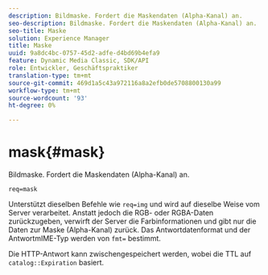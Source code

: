 ```yaml
---
description: Bildmaske. Fordert die Maskendaten (Alpha-Kanal) an.
seo-description: Bildmaske. Fordert die Maskendaten (Alpha-Kanal) an.
seo-title: Maske
solution: Experience Manager
title: Maske
uuid: 9a8dc4bc-0757-45d2-adfe-d4bd69b4efa9
feature: Dynamic Media Classic, SDK/API
role: Entwickler, Geschäftspraktiker
translation-type: tm+mt
source-git-commit: 469d1a5c43a972116a8a2efb0de5708800130a99
workflow-type: tm+mt
source-wordcount: '93'
ht-degree: 0%

---
```



# mask{#mask}

Bildmaske. Fordert die Maskendaten (Alpha-Kanal) an.

`req=mask`

Unterstützt dieselben Befehle wie `req=img` und wird auf dieselbe Weise vom Server verarbeitet. Anstatt jedoch die RGB- oder RGBA-Daten zurückzugeben, verwirft der Server die Farbinformationen und gibt nur die Daten zur Maske (Alpha-Kanal) zurück. Das Antwortdatenformat und der AntwortmIME-Typ werden von `fmt=` bestimmt.

Die HTTP-Antwort kann zwischengespeichert werden, wobei die TTL auf `catalog::Expiration` basiert.
